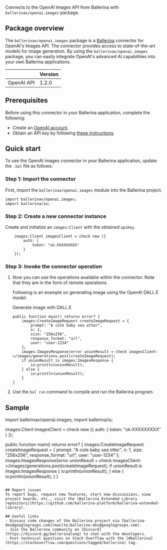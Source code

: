 Connects to the OpenAI Images API from Ballerina with `ballerinax/openai.images` package.

## Package overview
The `ballerinax/openai.images` package is a [Ballerina](https://ballerina.io/) connector for OpenAI's Images API. The connector provides access to state-of-the-art models for image generation. By using the `ballerinax/openai.images` package, you can easily integrate OpenAI's advanced AI capabilities into your own Ballerina applications.

|                             | Version         |
|-----------------------------|-----------------|
| OpenAI API                  | 1.2.0           |

## Prerequisites

Before using this connector in your Ballerina application, complete the following:

* Create an [OpenAI account](https://beta.openai.com/signup/).
* Obtain an API key by following [these instructions](https://platform.openai.com/docs/api-reference/authentication).

## Quick start

To use the OpenAI images connector in your Ballerina application, update the `.bal` file as follows:

### Step 1: Import the connector
First, import the `ballerinax/openai.images` module into the Ballerina project.

```ballerina
import ballerinax/openai.images;
import ballerina/io;
```

### Step 2: Create a new connector instance
Create and initialize an `images:Client` with the obtained `apiKey`.
```ballerina
    images:Client imagesClient = check new ({
        auth: {
            token: "sk-XXXXXXXXX"
        }
    });
```

### Step 3: Invoke the connector operation
1. Now you can use the operations available within the connector. Note that they are in the form of remote operations.

    Following is an example on generating image using the OpenAI DALL.E model:

    Generate image with DALL.E

    ```ballerina
    public function main() returns error? {
        images:CreateImageRequest createImageRequest = {
            prompt: "A cute baby sea otter",
            n: 1,
            size: "256x256",
            response_format: "url",
            user: "user-1234"
        };
        images:ImagesResponse|error unionResult = check imagesClient->/images/generations.post(createImageRequest);
        if unionResult is images:ImagesResponse {
            io:println(unionResult);
        } else {
            io:println(unionResult);
        }
    }
    ``` 
2. Use the `bal run` command to compile and run the Ballerina program.

## Sample
import ballerinax/openai.images;
import ballerina/io;

images:Client imagesClient = check new ({
    auth: {
        token: "sk-XXXXXXXXX"
    }
});

public function main() returns error? {
    images:CreateImageRequest createImageRequest = {
        prompt: "A cute baby sea otter",
        n: 1,
        size: "256x256",
        response_format: "url",
        user: "user-1234"
    };
    images:ImagesResponse|error unionResult = check imagesClient->/images/generations.post(createImageRequest);
    if unionResult is images:ImagesResponse {
        io:println(unionResult);
    } else {
        io:println(unionResult);
    }
}
```

## Report issues
To report bugs, request new features, start new discussions, view project boards, etc., visit the [Ballerina Extended Library repository](https://github.com/ballerina-platform/ballerina-extended-library).

## Useful links
- Discuss code changes of the Ballerina project via [ballerina-dev@googlegroups.com](mailto:ballerina-dev@googlegroups.com).
- Join the Ballerina community on [Discord](https://discord.gg/ballerinalang) to chat with the developers.
- Post technical questions on Stack Overflow with the [#ballerina](https://stackoverflow.com/questions/tagged/ballerina) tag.
